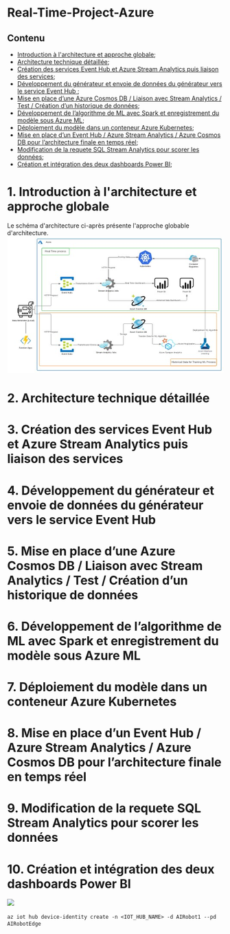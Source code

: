 # Real-Time-Project-Azure

## Contenu
- [Introduction à l'architecture et approche globale](https://github.com/Katalyse/Real-Time-Project-Azure);
- [Architecture technique détaillée](https://github.com/Katalyse/Real-Time-Project-Azure);
- [Création des services Event Hub et Azure Stream Analytics puis liaison des services](https://github.com/Katalyse/Real-Time-Project-Azure);
- [Développement du générateur et envoie de données du générateur vers le service Event Hub ](https://github.com/Katalyse/Real-Time-Project-Azure);
- [Mise en place d’une Azure Cosmos DB / Liaison avec Stream Analytics / Test / Création d’un historique de données](https://github.com/Katalyse/Real-Time-Project-Azure);
- [Développement de l’algorithme de ML avec Spark et enregistrement du modèle sous Azure ML](https://github.com/fredgis/AIRobot#azure-iot-edge-as-transparent-gateway);
- [Déploiement du modèle dans un conteneur Azure Kubernetes](https://github.com/Katalyse/Real-Time-Project-Azure);
- [Mise en place d’un Event Hub / Azure Stream Analytics / Azure Cosmos DB pour l’architecture finale en temps réel](https://github.com/Katalyse/Real-Time-Project-Azure);
- [Modification de la requete SQL Stream Analytics pour scorer les données](https://github.com/Katalyse/Real-Time-Project-Azure);
- [Création et intégration des deux dashboards Power BI](https://github.com/Katalyse/Real-Time-Project-Azure);


# 1. Introduction à l'architecture et approche globale

Le schéma d'architecture ci-après présente l'approche globable d'architecture.
![](/Pictures/archi.jpg?raw=true)

# 2. Architecture technique détaillée
# 3. Création des services Event Hub et Azure Stream Analytics puis liaison des services
# 4. Développement du générateur et envoie de données du générateur vers le service Event Hub 
# 5. Mise en place d’une Azure Cosmos DB / Liaison avec Stream Analytics / Test / Création d’un historique de données
# 6. Développement de l’algorithme de ML avec Spark et enregistrement du modèle sous Azure ML
# 7. Déploiement du modèle dans un conteneur Azure Kubernetes
# 8. Mise en place d’un Event Hub / Azure Stream Analytics / Azure Cosmos DB pour l’architecture finale en temps réel
# 9. Modification de la requete SQL Stream Analytics pour scorer les données
# 10. Création et intégration des deux dashboards Power BI



![](/Pictures/iRobotArchitecture.png?raw=true)


```Shell
az iot hub device-identity create -n <IOT_HUB_NAME> -d AIRobot1 --pd AIRobotEdge
```
